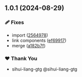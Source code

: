 ## 1.0.1 (2024-08-29)


### 🩹 Fixes

- import ([2564978](https://github.com/seeliang/mono-package-solutions/commit/2564978))
- link components ([ef69917](https://github.com/seeliang/mono-package-solutions/commit/ef69917))
- merge ([a182b7f](https://github.com/seeliang/mono-package-solutions/commit/a182b7f))

### ❤️  Thank You

- sihui-liang-gtg @sihui-liang-gtg